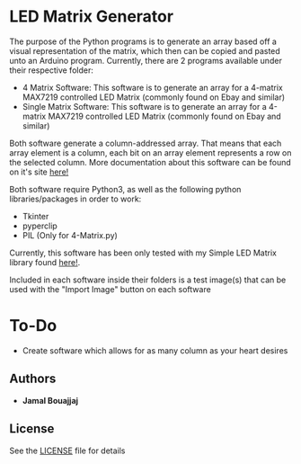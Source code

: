 # LED Matrix Generator
The purpose of the Python programs is to generate an array based off a visual representation of the matrix, which then can be copied and pasted unto an Arduino program. Currently, there are 2 programs available under their respective folder:

- 4 Matrix Software: This software is to generate an array for a 4-matrix MAX7219 controlled LED Matrix (commonly found on Ebay and similar)
- Single Matrix Software: This software is to generate an array for a 4-matrix MAX7219 controlled LED Matrix (commonly found on Ebay and similar)

Both software generate a column-addressed array. That means that each array element is a column, each bit on an array element represents a row on the selected column.
More documentation about this software can be found on it's site [here!](https://www.electro707.com/documentation/Software/led_matrix_generator/)

Both software require Python3, as well as the following python libraries/packages in order to work:
- Tkinter
- pyperclip
- PIL (Only for 4-Matrix.py)

Currently, this software has been only tested with my Simple LED Matrix library found [here!](https://github.com/Electro707/Simple-LED-Matrix-Library).

Included in each software inside their folders is a test image(s) that can be used with the "Import Image" button on each software

# To-Do
- Create software which allows for as many column as your heart desires

## Authors

* **Jamal Bouajjaj**

## License

See the [LICENSE](LICENSE) file for details
